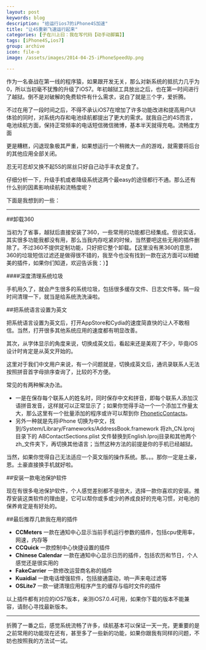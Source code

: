```yaml
---
layout: post
keywords: blog
description: "给运行ios7的iPhone4S加速"
title: "让4S重新飞速运行起来"
categories: [子在川上曰：我在写代码【动手动脚篇】]
tags: [iPhone4S,ios7]
group: archive
icon: file-o
image: /assets/images/2014-04-25-iPhoneSpeedUp.png

---
```


作为一名奋战在第一线的程序猿，如果跟开发无关，那么对新系统的抵抗力几乎为0，所以当初毫不犹豫的升级了iOS7。年初越狱工具放出之后，也在第一时间进行了越狱。倒不是对破解的免费软件有什么需求，说白了就是三个字，爱折腾。

不过在用了一段时间之后，不得不承认iOS7在增加了许多功能改进和提高用户UI体验的同时，对系统内存和电池续航都提出了更大的需求。就我自己的4S而言，电池续航方面，保持正常频率的电话短信微信微博，基本半天就得充电。流畅度方面
<!-- more -->更是糟糕，闪退现象极其严重，如果想运行一个稍微大一点的游戏，就需要将后台的其他应用全部关闭。

忍无可忍却又换不起5S的屌丝只好自己动手丰衣足食了。

仔细分析一下，升级手机或者降级系统这两个最easy的途径都行不通。那么还有什么别的因素影响续航和流畅度呢？

下面是我想到的一些：

---

##卸载360

当初为了省事，越狱后直接安装了360，一些常用的功能都已经集成。但说实话，其实很多功能我都没有用，那么当我内存吃紧的时候，当然要吧这些无用的插件删除了。不过360不提供定制功能，只好把它整个卸载。【这里没有黑360的意思，360的垃圾短信过滤还是做得很不错的，我至今也没有找到一款在这方面可以相媲美的插件，如果你们知道，欢迎告诉我：）】

####深度清理系统垃圾

手机用久了，就会产生很多的系统垃圾，包括很多缓存文件、日志文件等。隔一段时间清理一下，就当是给系统洗洗澡啦。

##把系统语言设置为英文

把系统语言设置为英文后，打开AppStore和Cydia的速度简直快的让人不敢相信。当然，打开很多其他系统应用的速度都有明显改善。

其次，从字体显示的角度来说，切换成英文后，看起来还是美观了不少，毕竟iOS设计时肯定是从英文开始的。

这里对于我们中文用户来说，有一个问题就是，切换成英文后，通讯录联系人无法按照拼音首字母排序查询了，比较的不方便。

常见的有两种解决办法。

* 一是在保存每个联系人的姓名时，同时保存中文和拼音，即每个联系人添加汉语拼音发音，这样就可以正常显示了；如果你觉得手动一个一个添加工作量太大，那么这里有一个批量添加的程序或许可以帮到你 [PhoneticContacts](https://github.com/lexrus/PhoneticContacts)。
* 另外一种就是先将iPhone 切换为中文，找到/System/Library/Frameworks/AddressBook.framework 将zh_CN.lproj目录下的 ABContactSections.plist 文件替换到English.lproj目录和其他两个zh_文件夹下，再切换其他语言；当然这种方法的前提是你的手机已经越狱。

当然，如果你觉得自己无法适应一个英文版的操作系统。那。。。那你一定是土豪，恩。土豪直接换手机就好啦。

##安装一款电池保护软件

现在有很多电池保护软件，个人感觉差别都不是很大，选择一款你喜欢的安装。推荐安装这类软件的理由是，它可以帮你或多或少的养成良好的充电习惯，对电池的保养肯定是有好处的。

##最后推荐几款我在用的插件

* **CCMeters**	一款在通知中心显示当前手机运行参数的插件，包括cpu使用率，网速，内存等
* **CCQuick**	一款控制中心快捷设置的插件
* **Chinese Calendar**	一款在通知中心显示日历的插件，包括农历和节日，个人感觉还是很实用的
* **FakeCarrier**	一款修改运营商名称的插件
* **Kuaidial**	一款电话增强软件，包括接通震动，响一声来电过滤等
* **OSLite7**	一款一键清理应用程序产生的缓存与临时文件的插件

以上插件都有对应的iOS7版本，亲测iOS7.0.4可用，如果你下载的版本不能兼容，请耐心寻找最新版本。

---

折腾了一番之后，感觉系统流畅了许多，续航基本可以保证一天一充，更重要的是之前常用的功能现在还有，甚至多了一些新的功能，如果你跟我有同样的问题，不妨也按照我的方法试一试。



